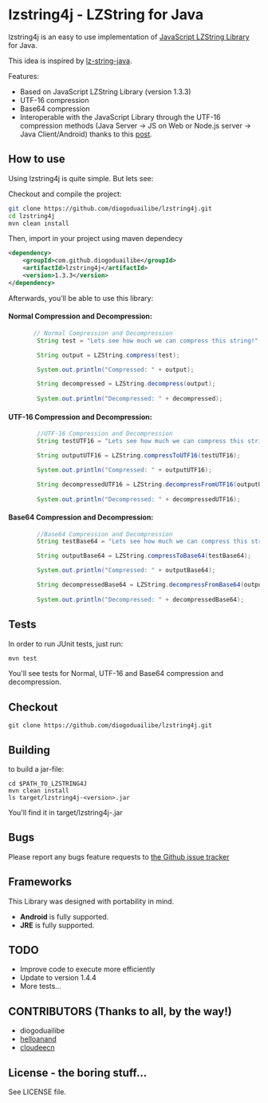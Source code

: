 # lzstring4j - LZString for Java

lzstring4j is an easy to use implementation of [JavaScript LZString Library](https://github.com/pieroxy/lz-string) for Java.

This idea is inspired by [lz-string-java](https://github.com/ownaginatious/lz-string-java).

Features:

 * Based on JavaScript LZString Library (version 1.3.3) 
 * UTF-16 compression
 * Base64 compression
 * Interoperable with the JavaScript Library through the UTF-16 compression methods (Java Server -> JS on Web or Node.js server -> Java Client/Android) 
 	thanks to this [post](http://www.productiverage.com/javascript-compression-putting-my-json-search-indexes-on-a-diet).

## How to use

Using lzstring4j is quite simple. But lets see:

Checkout and compile the project:

``` bash
git clone https://github.com/diogoduailibe/lzstring4j.git
cd lzstring4j
mvn clean install

```

Then, import in your project using maven dependecy

```xml
<dependency>
	<groupId>com.github.diogoduailibe</groupId>
	<artifactId>lzstring4j</artifactId>
	<version>1.3.3</version>
</dependency>
```


Afterwards, you'll be able to use this library: 

#### Normal Compression and Decompression:

``` java
	   // Normal Compression and Decompression
		String test = "Lets see how much we can compress this string!";

		String output = LZString.compress(test);

		System.out.println("Compressed: " + output);

		String decompressed = LZString.decompress(output);
		
		System.out.println("Decompressed: " + decompressed);
```

#### UTF-16 Compression and Decompression:

``` java		
		//UTF-16 Compression and Decompression 
		String testUTF16 = "Lets see how much we can compress this string!";

		String outputUTF16 = LZString.compressToUTF16(testUTF16);

		System.out.println("Compressed: " + outputUTF16);

		String decompressedUTF16 = LZString.decompressFromUTF16(outputUTF16);
		
		System.out.println("Decompressed: " + decompressedUTF16);
```

#### Base64 Compression and Decompression:

``` java		
		//Base64 Compression and Decompression 
		String testBase64 = "Lets see how much we can compress this string!";

		String outputBase64 = LZString.compressToBase64(testBase64);

		System.out.println("Compressed: " + outputBase64);

		String decompressedBase64 = LZString.decompressFromBase64(outputBase64);
		
		System.out.println("Decompressed: " + decompressedBase64);
```

## Tests

In order to run JUnit tests, just run: 

```bash
mvn test
```

You'll see tests for Normal, UTF-16 and Base64 compression and decompression.
 
## Checkout

	git clone https://github.com/diogoduailibe/lzstring4j.git

## Building
	
to build a jar-file:

	cd $PATH_TO_LZSTRING4J
	mvn clean install
	ls target/lzstring4j-<version>.jar

You'll find it in target/lzstring4j-<version>.jar 

## Bugs

Please report any bugs feature requests to [the Github issue tracker](https://github.com/diogoduailibe/lzstring4j/issues)

## Frameworks

This Library was designed with portability in mind.

* __Android__ is fully supported.
* __JRE__ is fully supported.


## TODO

* Improve code to execute more efficiently
* Update to version 1.4.4
* More tests...


## CONTRIBUTORS (Thanks to all, by the way!)

* diogoduailibe
* [helloanand](https://github.com/helloanand)
* [cloudeecn](https://github.com/cloudeecn)


## License - the boring stuff...

See LICENSE file.
